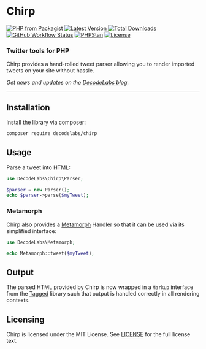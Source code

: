 # Chirp

[![PHP from Packagist](https://img.shields.io/packagist/php-v/decodelabs/chirp?style=flat)](https://packagist.org/packages/decodelabs/chirp)
[![Latest Version](https://img.shields.io/packagist/v/decodelabs/chirp.svg?style=flat)](https://packagist.org/packages/decodelabs/chirp)
[![Total Downloads](https://img.shields.io/packagist/dt/decodelabs/chirp.svg?style=flat)](https://packagist.org/packages/decodelabs/chirp)
[![GitHub Workflow Status](https://img.shields.io/github/actions/workflow/status/decodelabs/chirp/integrate.yml?branch=develop)](https://github.com/decodelabs/chirp/actions/workflows/integrate.yml)
[![PHPStan](https://img.shields.io/badge/PHPStan-enabled-44CC11.svg?longCache=true&style=flat)](https://github.com/phpstan/phpstan)
[![License](https://img.shields.io/packagist/l/decodelabs/chirp?style=flat)](https://packagist.org/packages/decodelabs/chirp)

### Twitter tools for PHP

Chirp provides a hand-rolled tweet parser allowing you to render imported tweets on your site without hassle.

_Get news and updates on the [DecodeLabs blog](https://blog.decodelabs.com)._

---


## Installation

Install the library via composer:

```bash
composer require decodelabs/chirp
```

## Usage

Parse a tweet into HTML:

```php
use DecodeLabs\Chirp\Parser;

$parser = new Parser();
echo $parser->parse($myTweet);
```

### Metamorph

Chirp also provides a [Metamorph](https://github.com/decodelabs/metamorph/) Handler so that it can be used via its simplified interface:

```php
use DecodeLabs\Metamorph;

echo Metamorph::tweet($myTweet);
```

## Output

The parsed HTML provided by Chirp is now wrapped in a `Markup` interface from the [Tagged](https://github.com/decodelabs/tagged/) library such that output is handled correctly in all rendering contexts.



## Licensing
Chirp is licensed under the MIT License. See [LICENSE](./LICENSE) for the full license text.
